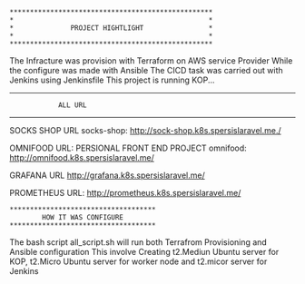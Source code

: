 
<!-- 
RUN All_script.sh {
    This will run Terraform plan, Terraform apply --auto-approve
    // Set up the Infrastructure 

    And then run the ansible script
    }
    -->
    **************************************************
    *                                                *       
    *              PROJECT HIGHTLIGHT                *
    *                                                *
    **************************************************
            
  The Infracture was provision with Terraform on AWS service Provider
  While the configure was made with Ansible 
  The CICD task was carried out with Jenkins using Jenkinsfile 
  This project is running KOP...
   
   
   *****************************************
                ALL URL
   *****************************************
    
SOCKS SHOP URL
socks-shop: http://sock-shop.k8s.spersislaravel.me./

OMNIFOOD URL: PERSIONAL FRONT END PROJECT 
omnifood: http://omnifood.k8s.spersislaravel.me/

GRAFANA URL
http://grafana.k8s.spersislaravel.me/


PROMETHEUS URL:
http://prometheus.k8s.spersislaravel.me/


    ************************************
            HOW IT WAS CONFIGURE
    ************************************

The bash script all_script.sh will run both Terrafrom Provisioning and Ansible configuration
This involve Creating t2.Mediun Ubuntu server for KOP, t2.Micro Ubuntu server for worker node and t2.micor server for Jenkins
